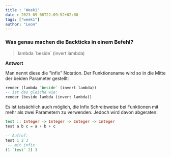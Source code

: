 ```yaml
---
title : 'Week1'
date : 2023-09-08T22:09:52+02:00
tags: ["week1"]
author: "Leon"
---
```


### Was genau machen die Backticks in einem Befehl?
> lambda \`beside\` (invert lambda)

**Antwort**

Man nennt diese die "infix" Notation. Der Funktionsname wird so in die Mitte der beiden Parameter gestellt:
```haskell
render (lambda `beside` (invert lambda))
-- ist das gleiche wie:
render (beside lambda (invert lambda))
```
Es ist tatsächlich auch möglich, die Infix Schreibweise bei Funktionen mit mehr als zwei Parametern zu verwenden. 
Jedoch wird davon abgeraten:
```haskell
test :: Integer -> Integer -> Integer -> Integer
test a b c = a + b + c

-- Aufruf:
test 1 2 3
 -- mit infix
(1 `test` 2) 3
```
